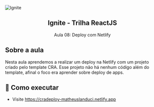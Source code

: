 <img alt="Ignite" src="https://i.imgur.com/eCVyxxy.png">
<h2 align="center">
  Ignite - Trilha ReactJS
</h2>
<p align="center">
  Aula 08: Deploy com Netlify
</p>

## Sobre a aula

Nesta aula aprendemos a realizar um deploy na Netlify com um projeto criado pelo template CRA. Esse projeto não há nenhum código além do template, afinal o foco era aprender sobre deploy de apps.

## 🚀 Como executar

- Visite https://cradeploy-matheuslanduci.netlify.app
